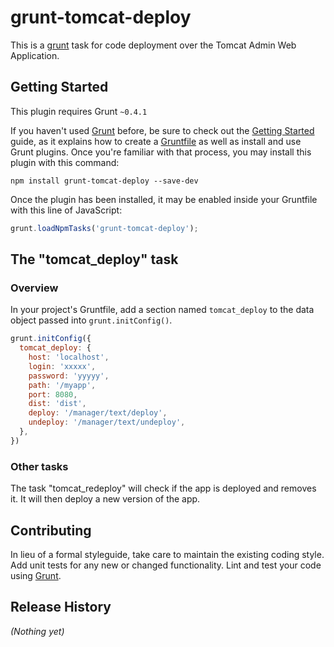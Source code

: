 # grunt-tomcat-deploy

This is a [grunt](https://github.com/gruntjs/grunt) task for code deployment over the Tomcat Admin Web Application.



## Getting Started
This plugin requires Grunt `~0.4.1`

If you haven't used [Grunt](http://gruntjs.com/) before, be sure to check out the [Getting Started](http://gruntjs.com/getting-started) guide, as it explains how to create a [Gruntfile](http://gruntjs.com/sample-gruntfile) as well as install and use Grunt plugins. Once you're familiar with that process, you may install this plugin with this command:

```shell
npm install grunt-tomcat-deploy --save-dev
```

Once the plugin has been installed, it may be enabled inside your Gruntfile with this line of JavaScript:

```js
grunt.loadNpmTasks('grunt-tomcat-deploy');
```

## The "tomcat_deploy" task

### Overview
In your project's Gruntfile, add a section named `tomcat_deploy` to the data object passed into `grunt.initConfig()`.

```js
grunt.initConfig({
  tomcat_deploy: {
    host: 'localhost',
    login: 'xxxxx',
    password: 'yyyyy',
    path: '/myapp',
    port: 8080,
    dist: 'dist',
    deploy: '/manager/text/deploy',
    undeploy: '/manager/text/undeploy',
  },
})
```

### Other tasks
The task "tomcat_redeploy" will check if the app is deployed and removes it. It will then deploy a new version of the app.


## Contributing
In lieu of a formal styleguide, take care to maintain the existing coding style. Add unit tests for any new or changed functionality. Lint and test your code using [Grunt](http://gruntjs.com/).

## Release History
_(Nothing yet)_
